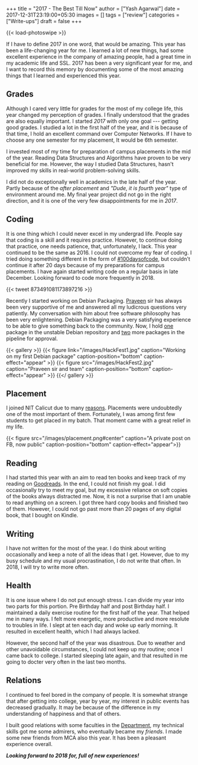 +++
title = "2017 - The Best Till Now"
author = ["Yash Agarwal"]
date = 2017-12-31T23:19:00+05:30
images = []
tags = ["review"]
categories = ["Write-ups"]
draft = false
+++

{{< load-photoswipe >}}


If I have to define 2017 in one word, that would be amazing. This year has been a life-changing year for me. I learned a lot of new things, had some excellent experience in the company of amazing people, had a great time in my academic life and SSL. 2017 has been a very significant year for me, and I want to record this memory by documenting some of the most amazing things that I learned and experienced this year.



## Grades

Although I cared very little for grades for the most of my college life, this year changed my perception of grades. I finally understood that the grades are also equally important. I started *2017* with only one goal --- getting good grades. I studied a lot in the first half of the year, and it is because of that time, I hold an excellent command over Computer Networks. If I have to choose any one semester for my placement, It would be 6th semester.



I invested most of my time for preparation of campus placements in the mid of the year. Reading Data Structures and Algorithms have proven to be very beneficial for me. However, the way I studied Data Structures, hasn't improved my skills in real-world problem-solving skills.



I did not do exceptionally well in academics in the late half of the year. Partly because of the *after placement* and *"Dude, it is fourth year"* type of environment around me. My final year project did not go in the right direction, and it is one of the very few disappointments for me in *2017*.



## Coding

It is one thing which I could never excel in my undergrad life. People say that coding is a skill and it requires practice. However, to continue doing that practice, one needs patience, that, unfortunately, I lack. This year continued to be the same as 2016. I could not overcome my fear of coding. I tried doing something different in the form of [#100daysofcode](https://twitter.com/_100DaysOfCode), but couldn't continue it after 20 days because of my preparations for campus placements. I have again started writing code on a regular basis in late December. Looking forward to code more frequently in 2018.



{{< tweet 873491081173897216 >}}



Recently I started working on Debian Packaging. [Praveen](http://civic.gnu.org.in/author/praveen) sir has always been very supportive of me and answered all my ludicrous questions very patiently. My conversation with him about free software philosophy has been very enlightening. Debian Packaging was a very satisfying experience to be able to give something back to the community. Now, I hold [one](https://qa.debian.org/developer.php?login=yashagarwaljpr@gmail.com) package in the unstable Debian repository and [two](https://qa.debian.org/developer.php?login=bansaly26@gmail.com) more packages in the pipeline for approval.



{{< gallery >}}
    {{< figure link="/images/HackFest1.jpg" caption="Working on my first Debian package" caption-position="bottom"  caption-effect="appear" >}}
    {{< figure src="/images/HackFest2.jpg" caption="Praveen sir and team" caption-position="bottom"  caption-effect="appear" >}}
{{</ gallery >}}


## Placement

I joined NIT Calicut due to many [reasons](http://dsanghi.blogspot.in/2011/05/my-2011-list-of-recommended-csit.html). Placements were undoubtedly one of the most important of them. Fortunately, I was among first few students to get placed in my batch. That moment came with a great relief in my life.



{{< figure src="/images/placement.png#center" caption="A private post on FB, now public" caption-position="bottom"  caption-effect="appear">}}



## Reading

I had started this year with an aim to read ten books and keep track of my reading on [Goodreads](https://www.goodreads.com/user_challenges/8390620). In the end, I could not finish my goal. I did occasionally try to meet my goal, but my excessive reliance on soft copies of the books always distracted me. Now, it is not a surprise that I am unable to read anything on a screen. I got three hard copy books and finished two of them. However, I could not go past more than 20 pages of any digital book, that I bought on Kindle.


## Writing
I have not written for the most of the year. I do think about writing occasionally and keep a note of all the ideas that I get. However, due to my busy schedule and my usual procrastination, I do not write that often. In 2018, I will try to write more often.

## Health

It is one issue where I do not put enough stress. I can divide my year into two parts for this portion. Pre Birthday half and post Birthday half. I maintained a daily exercise routine for the first half of the year. That helped me in many ways. I felt more energetic, more productive and more resolute to troubles in life. I slept at ten each day and woke up early morning. It resulted in excellent health, which I had always lacked.



However, the second half of the year was disastrous. Due to weather and other unavoidable circumstances, I could not keep up my routine; once I came back to college. I started sleeping late again, and that resulted in me going to docter very often in the last two months.



## Relations

I continued to feel bored in the company of people. It is somewhat strange that after getting into college, year by year, my interest in public events has decreased gradually. It may be because of the difference in my understanding of happiness and that of others.



I built good relations with some faculties in the [Department](http://cse.nitc.ac.in), my technical skills got me some admirers, who eventually became my *friends*. I made some new friends from MCA also this year. It has been a pleasant experience overall.



__*Looking forward to 2018 for, full of new experiences!*__